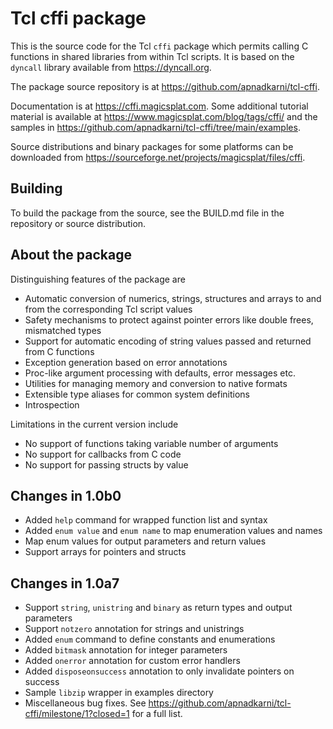 # Tcl cffi package

This is the source code for the Tcl `cffi` package which permits calling C
functions in shared libraries from within Tcl scripts. It is based on the
`dyncall` library available from https://dyncall.org.

The package source repository is at https://github.com/apnadkarni/tcl-cffi.

Documentation is at https://cffi.magicsplat.com. Some additional
tutorial material is available at https://www.magicsplat.com/blog/tags/cffi/
and the samples in https://github.com/apnadkarni/tcl-cffi/tree/main/examples.

Source distributions and binary packages for some platforms can be
downloaded from https://sourceforge.net/projects/magicsplat/files/cffi.

## Building

To build the package from the source, see the BUILD.md file in the repository
or source distribution.

## About the package

Distinguishing features of the package are

- Automatic conversion of numerics, strings, structures and arrays to and from
the corresponding Tcl script values
- Safety mechanisms to protect against pointer errors like double frees,
mismatched types
- Support for automatic encoding of string values passed and returned from
C functions
- Exception generation based on error annotations
- Proc-like argument processing with defaults, error messages etc.
- Utilities for managing memory and conversion to native formats
- Extensible type aliases for common system definitions
- Introspection

Limitations in the current version include

- No support of functions taking variable number of arguments
- No support for callbacks from C code
- No support for passing structs by value

## Changes in 1.0b0

- Added `help` command for wrapped function list and syntax
- Added `enum value` and `enum name` to map enumeration values and names
- Map enum values for output parameters and return values
- Support arrays for pointers and structs

## Changes in 1.0a7

- Support `string`, `unistring` and `binary` as return types and output parameters
- Support `notzero` annotation for strings and unistrings
- Added `enum` command to define constants and enumerations
- Added `bitmask` annotation for integer parameters
- Added `onerror` annotation for custom error handlers
- Added `disposeonsuccess` annotation to only invalidate pointers on success
- Sample `libzip` wrapper in examples directory
- Miscellaneous bug fixes. See https://github.com/apnadkarni/tcl-cffi/milestone/1?closed=1 for a full list.

